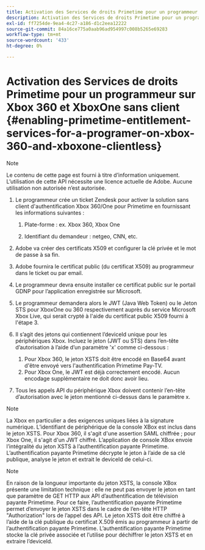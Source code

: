 ```yaml
---
title: Activation des Services de droits Primetime pour un programmeur sur Xbox 360 et XboxOne sans client
description: Activation des Services de droits Primetime pour un programmeur sur Xbox 360 et XboxOne sans client
exl-id: ff7254de-9ea4-4c27-a186-d1c2eea12222
source-git-commit: 84a16ce775a0aab96ad954997c008b5265e69283
workflow-type: tm+mt
source-wordcount: '433'
ht-degree: 0%

---
```


# Activation des Services de droits Primetime pour un programmeur sur Xbox 360 et XboxOne sans client {#enabling-primetime-entitlement-services-for-a-programer-on-xbox-360-and-xboxone-clientless}

>[!NOTE]
>
>Le contenu de cette page est fourni à titre d’information uniquement. L’utilisation de cette API nécessite une licence actuelle de Adobe. Aucune utilisation non autorisée n’est autorisée.




1. Le programmeur crée un ticket Zendesk pour activer la solution sans client d&#39;authentification Xbox 360/One pour Primetime en fournissant les informations suivantes :

   1. Plate-forme : ex. Xbox 360, Xbox One

   1. Identifiant du demandeur : netgeo, CNN, etc.

1. Adobe va créer des certificats X509 et configurer la clé privée et le mot de passe à sa fin.

1. Adobe fournira le certificat public (du certificat X509) au programmeur dans le ticket ou par email.

1. Le programmeur devra ensuite installer ce certificat public sur le portail GDNP pour l’application enregistrée sur Microsoft.

1. Le programmeur demandera alors le JWT (Java Web Token) ou le Jeton STS pour XboxOne ou 360 respectivement auprès du service Microsoft Xbox Live, qui serait crypté à l&#39;aide du certificat public X509 fourni à l&#39;étape 3.

1. Il s’agit des jetons qui contiennent l’deviceId unique pour les périphériques Xbox. Incluez le jeton (JWT ou STS) dans l’en-tête d’autorisation à l’aide d’un paramètre &#39;x&#39; comme ci-dessous :

   1. Pour Xbox 360, le jeton XSTS doit être encodé en Base64 avant d&#39;être envoyé vers l&#39;authentification Primetime Pay-TV.
   1. Pour Xbox One, le JWT est déjà correctement encodé. Aucun encodage supplémentaire ne doit donc avoir lieu.

1. Tous les appels API du périphérique Xbox doivent contenir l’en-tête d’autorisation avec le jeton mentionné ci-dessus dans le paramètre x.



>[!NOTE]
>
>La Xbox en particulier a des exigences uniques liées à la signature numérique. L’identifiant de périphérique de la console XBox est inclus dans le jeton XSTS.  Pour Xbox 360, il s&#39;agit d&#39;une assertion SAML chiffrée ; pour Xbox One, il s&#39;agit d&#39;un JWT chiffré. L’application de console XBox envoie l’intégralité du jeton XSTS à l’authentification payante Primetime. L’authentification payante Primetime décrypte le jeton à l’aide de sa clé publique, analyse le jeton et extrait le deviceId de celui-ci.

>[!NOTE]
>
>En raison de la longueur importante du jeton XSTS, la console XBox présente une limitation technique : elle ne peut pas envoyer le jeton en tant que paramètre de GET HTTP aux API d’authentification de télévision payante Primetime. Pour ce faire, l’authentification payante Primetime permet d’envoyer le jeton XSTS dans le cadre de l’en-tête HTTP &quot;Authorization&quot; lors de l’appel des API. Le jeton XSTS doit être chiffré à l’aide de la clé publique du certificat X.509 émis au programmeur à partir de l’authentification payante Primetime. L’authentification payante Primetime stocke la clé privée associée et l’utilise pour déchiffrer le jeton XSTS et en extraire l’deviceId.
